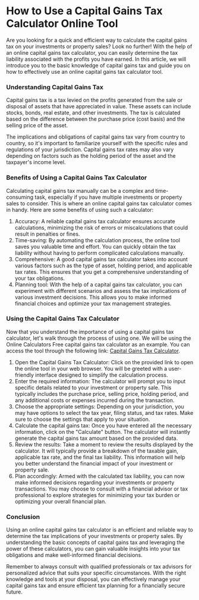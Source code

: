 How to Use a Capital Gains Tax Calculator Online Tool
=====================================================

Are you looking for a quick and efficient way to calculate the capital gains tax on your investments or property sales? Look no further! With the help of an online capital gains tax calculator, you can easily determine the tax liability associated with the profits you have earned. In this article, we will introduce you to the basic knowledge of capital gains tax and guide you on how to effectively use an online capital gains tax calculator tool.

### Understanding Capital Gains Tax

Capital gains tax is a tax levied on the profits generated from the sale or disposal of assets that have appreciated in value. These assets can include stocks, bonds, real estate, and other investments. The tax is calculated based on the difference between the purchase price (cost basis) and the selling price of the asset.

The implications and obligations of capital gains tax vary from country to country, so it's important to familiarize yourself with the specific rules and regulations of your jurisdiction. Capital gains tax rates may also vary depending on factors such as the holding period of the asset and the taxpayer's income level.

### Benefits of Using a Capital Gains Tax Calculator

Calculating capital gains tax manually can be a complex and time-consuming task, especially if you have multiple investments or property sales to consider. This is where an online capital gains tax calculator comes in handy. Here are some benefits of using such a calculator:

1. Accuracy: A reliable capital gains tax calculator ensures accurate calculations, minimizing the risk of errors or miscalculations that could result in penalties or fines.
2. Time-saving: By automating the calculation process, the online tool saves you valuable time and effort. You can quickly obtain the tax liability without having to perform complicated calculations manually.
3. Comprehensive: A good capital gains tax calculator takes into account various factors such as the type of asset, holding period, and applicable tax rates. This ensures that you get a comprehensive understanding of your tax obligations.
4. Planning tool: With the help of a capital gains tax calculator, you can experiment with different scenarios and assess the tax implications of various investment decisions. This allows you to make informed financial choices and optimize your tax management strategies.

### Using the Capital Gains Tax Calculator

Now that you understand the importance of using a capital gains tax calculator, let's walk through the process of using one. We will be using the Online Calculators Free capital gains tax calculator as an example. You can access the tool through the following link: [Capital Gains Tax Calculator](https://www.onlinecalculatorsfree.com/financial/capital-gains-tax-calculator.html).

1. Open the Capital Gains Tax Calculator: Click on the provided link to open the online tool in your web browser. You will be greeted with a user-friendly interface designed to simplify the calculation process.
2. Enter the required information: The calculator will prompt you to input specific details related to your investment or property sale. This typically includes the purchase price, selling price, holding period, and any additional costs or expenses incurred during the transaction.
3. Choose the appropriate settings: Depending on your jurisdiction, you may have options to select the tax year, filing status, and tax rates. Make sure to choose the settings that apply to your situation.
4. Calculate the capital gains tax: Once you have entered all the necessary information, click on the "Calculate" button. The calculator will instantly generate the capital gains tax amount based on the provided data.
5. Review the results: Take a moment to review the results displayed by the calculator. It will typically provide a breakdown of the taxable gain, applicable tax rate, and the final tax liability. This information will help you better understand the financial impact of your investment or property sale.
6. Plan accordingly: Armed with the calculated tax liability, you can now make informed decisions regarding your investments or property transactions. You may choose to consult with a financial advisor or tax professional to explore strategies for minimizing your tax burden or optimizing your overall financial plan.

### Conclusion

Using an online capital gains tax calculator is an efficient and reliable way to determine the tax implications of your investments or property sales. By understanding the basic concepts of capital gains tax and leveraging the power of these calculators, you can gain valuable insights into your tax obligations and make well-informed financial decisions.

Remember to always consult with qualified professionals or tax advisors for personalized advice that suits your specific circumstances. With the right knowledge and tools at your disposal, you can effectively manage your capital gains tax and ensure efficient tax planning for a financially secure future.